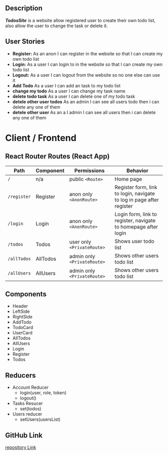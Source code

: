 ## Description

**_TodosSite_** is a website allow registered user to create their own todo list, also allow the user to change the task or delete it.

## User Stories

- **Register:** As an anon I can register in the website so that I can create my own todo list
- **Login:** As a user I can login to in the website so that I can create my own todo list
- **Logout:** As a user I can logout from the website so no one else can use it
- **Add Todo** As a user I can add an task to my todo list
- **change my todo** As a user I can change my task name
- **delete todo task** As a user I can delete one of my todo task
- **detele other user todos** As an admin I can see all users todo then i can delete any one of them
- **detele other user** As an a I admin I can see all users then i can delete any one of them

# Client / Frontend

## React Router Routes (React App)

| Path        | Component | Permissions                 | Behavior                                                             |
| ----------- | --------- | --------------------------- | -------------------------------------------------------------------- |
| `/`         | n/a       | public `<Route>`            | Home page                                                            |
| `/register` | Register  | anon only `<AnonRoute>`     | Register form, link to login, navigate to log in page after register |
| `/login`    | Login     | anon only `<AnonRoute>`     | Login form, link to register, navigate to homepage after login       |
| `/todos`    | Todos     | user only `<PrivateRoute>`  | Shows user todo list                                                 |
| `/allTodos` | AllTodos  | admin only `<PrivateRoute>` | Shows other users todo list                                          |
| `/allUsers` | AllUsers  | admin only `<PrivateRoute>` | Shows other users todo list                                          |

## Components

- Header
- LeftSide
- RightSide
- AddTodo
- TodoCard
- UserCard
- AllTodos
- AllUsers
- Login
- Register
- Todos

## Reducers

- Account Reducer
  - login(user, role, token)
  - logout()
- Tasks Resucer
  - set(todos)
- Users reducer
  - setUsers(usersList)

## GitHub Link

[repository Link](https://github.com/Mohammed-Almuziny/w09d03)
